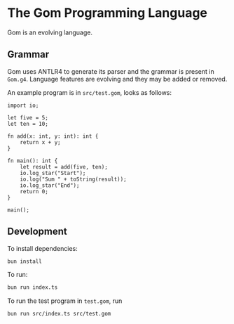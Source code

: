 # The Gom Programming Language

Gom is an evolving language.

## Grammar

Gom uses ANTLR4 to generate its parser and the grammar is present in `Gom.g4`. Language features are evolving and they may be added or removed.

An example program is in `src/test.gom`, looks as follows:

```
import io;

let five = 5;
let ten = 10;

fn add(x: int, y: int): int {
    return x + y;
}

fn main(): int {
    let result = add(five, ten);
    io.log_star("Start");
    io.log("Sum " + toString(result));
    io.log_star("End");
    return 0;
}

main();
```

## Development

To install dependencies:

```bash
bun install
```

To run:

```bash
bun run index.ts
```

To run the test program in `test.gom`, run

```bash
bun run src/index.ts src/test.gom
```
